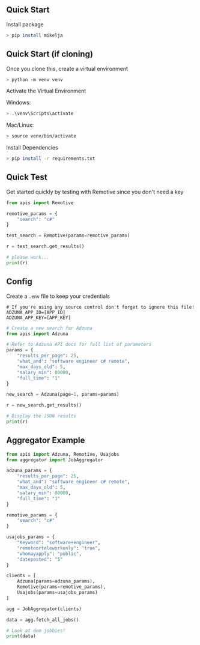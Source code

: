 ## Quick Start

Install package
```bash
> pip install mikelja
```

## Quick Start (if cloning)

Once you clone this, create a virtual environment
```bash
> python -m venv venv
```

Activate the Virtual Environment

Windows:
```bash
> .\venv\Scripts\activate
```
Mac/Linux:
```bash
> source venv/bin/activate
```

Install Dependencies
```bash
> pip install -r requirements.txt
```

## Quick Test

Get started quickly by testing with Remotive since you don't need a key
```python
from apis import Remotive

remotive_params = {
    "search": "c#"
}

test_search = Remotive(params=remotive_params)

r = test_search.get_results()

# please work...
print(r)
```
## Config

Create a `.env` file to keep your credentials
```env
# If you're using any source control don't forget to ignore this file!
ADZUNA_APP_ID=[APP_ID]
ADZUNA_APP_KEY=[APP_KEY]
```

```python
# Create a new search for Adzuna
from apis import Adzuna

# Refer to Adzuna API docs for full list of parameters
params = {
    "results_per_page": 25,
    "what_and": "software engineer c# remote",
    "max_days_old": 5,
    "salary_min": 80000,
    "full_time": "1"
}

new_search = Adzuna(page=1, params=params)

r = new_search.get_results()

# Display the JSON results
print(r)
```
## Aggregator Example

```py
from apis import Adzuna, Remotive, Usajobs
from aggregator import JobAggregator

adzuna_params = {
    "results_per_page": 25,
    "what_and": "software engineer c# remote",
    "max_days_old": 5,
    "salary_min": 80000,
    "full_time": "1"
}

remotive_params = {
    "search": "c#"
}

usajobs_params = {
    "Keyword": "software+engineer",
    "remoteorteleworkonly": "true",
    "whomayapply": "public",
    "dateposted": "5"
}

clients = [
    Adzuna(params=adzuna_params),
    Remotive(params=remotive_params),
    Usajobs(params=usajobs_params)
]

agg = JobAggregator(clients)

data = agg.fetch_all_jobs()

# Look at dem jobbies!
print(data)
```